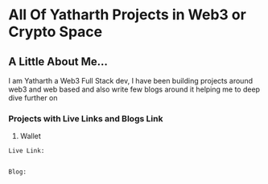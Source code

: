 # All Of Yatharth Projects in Web3 or Crypto Space

## A Little About Me...

I am Yatharth a Web3 Full Stack dev, I have been building projects around web3 and web based and also write few blogs around it helping me to deep dive further on

### Projects with Live Links and Blogs Link

  1. Wallet
  
    Live Link:


    Blog:

